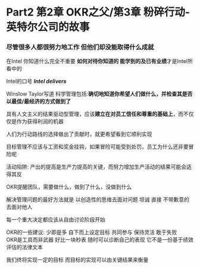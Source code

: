 # Part2 第2章 OKR之父/第3章 粉碎行动-英特尔公司的故事
### 尽管很多人都很努力地工作 但他们却没能取得什么成就

在Intel 你知道什么完全不重要 **如何对待你知道的 能学到的及已有业绩**才是Intel所看中的

Intel的口号 **_Intel delivers_**

Winslow Taylor写道 科学管理包括:**确切地知道你希望人们做什么，并检查其是否以最佳/最经济的方式做到了**

具有人文主义的结果驱动型管理，应该**建立在对员工信任和尊重的基础上**，而不仅仅是作为获得利润的机器

人们为行动路线的选择做出了贡献时，就更希望看到它顺利实现

目标管理不应该与工资和奖金挂钩，如果冒险可能受到处罚，员工为什么还非要冒险呢

活动陷阱: 产出的提高是生产力提高的关键，而努力增加生产活动的结果可能会适得其反

OKR提醒团队，需要做什么，做到了什么，没做到什么

解决管理问题的最好方法就是 以创造性的思维去面对问题 坦诚 直接 不带歉意的去面对他人

每一个重大决定都应该从自由讨论阶段开始

OKR的一些建议: 少即是多 自下而上设定目标 共同参与 保持灵活 敢于失败  
OKR是工具而非武器 好比一块秒表 随时可以诊断自己的表现 它不是一份基于绩效评估的法律文本

我们终将实现一定的目标 而目标的实现可以由关键结果来衡量
